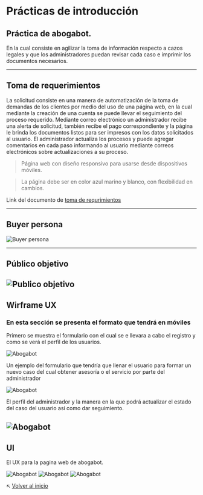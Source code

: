# Prácticas de introducción
## Práctica de abogabot.

En la cual consiste en agilizar la toma de información respecto a cazos legales y que los administradores puedan
revisar cada caso e imprimir los documentos necesarios.

---
## Toma de requerimientos
La solicitud consiste en una manera de automatización de la toma de demandas de los clientes por medio del uso de una página web, en la cual mediante la creación de una cuenta se puede llevar el seguimiento del proceso requerido.
Mediante correo electrónico un administrador recibe una alerta de solicitud, también recibe el pago correspondiente y la página le brinda los documentos listos para ser impresos con los datos solicitados al usuario.
El administrador actualiza los procesos y puede agregar comentarios en cada paso informando al usuario mediante correos electrónicos sobre actualizaciones a su proceso.

> Página web con diseño responsivo para usarse desde dispositivos móviles.

> La página debe ser en color azul marino y blanco, con flexibilidad en cambios.

Link del documento de [toma de requrimientos](https://github.com/Carlopsd/Front-LaunchX/blob/main/1-Introducción/1.-Reqierimientos.doc)


---
## Buyer persona
![Buyer persona](https://github.com/Carlopsd/Front-LaunchX/blob/main/1-Introducción/img/Buyer-persona.png)

---
## Público objetivo
![Publico objetivo](https://github.com/Carlopsd/Front-LaunchX/blob/main/1-Introducción/img/Target-audience.jpg)
---
## Wirframe UX

### En esta sección se presenta el formato que tendrá en móviles
 Primero se muestra el formulario con el cual se e llevara a cabo el registro y como se verá el perfil de los usuarios.

![Abogabot](https://github.com/Carlopsd/Front-LaunchX/blob/main/1-Introducción/img/Abogabot-ux-1.png)

 Un ejemplo del formulario que tendría que llenar el usuario para formar un nuevo caso del cual obtener asesoría o el servicio por parte del administrador

![Abogabot](https://github.com/Carlopsd/Front-LaunchX/blob/main/1-Introducción/img/Abogabot-ux-2.png)

 El perfil del administrador y la manera en la que podrá actualizar el estado del caso del usuario así como dar seguimiento.

![Abogabot](https://github.com/Carlopsd/Front-LaunchX/blob/main/1-Introducción/img/Abogabot-ux-3.png)
---

## UI
El UX para la pagina web de abogabot.

![Abogabot](https://github.com/Carlopsd/Front-LaunchX/blob/main/1-Introducción/img/Abogabot-ui-1.png)
![Abogabot](https://github.com/Carlopsd/Front-LaunchX/blob/main/1-Introducción/img/Abogabot-ui-2.png)
![Abogabot](https://github.com/Carlopsd/Front-LaunchX/blob/main/1-Introducción/img/Abogabot-ui-3.png)


:arrow_upper_left: [Volver al inicio](https://github.com/Carlopsd/Front-LaunchX)
